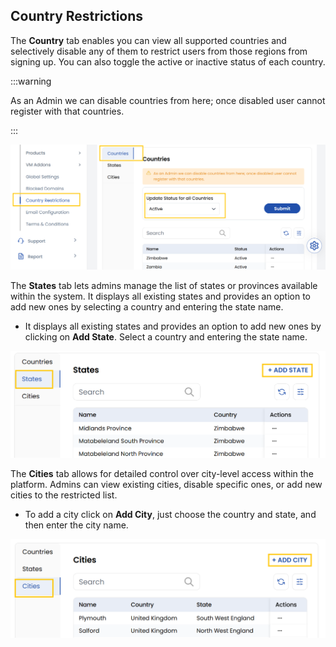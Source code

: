 
## Country Restrictions 

The **Country** tab enables you can view all supported countries and selectively disable any of them to restrict users from those regions from signing up. You can also toggle the active or inactive status of each country.

:::warning

As an Admin we can disable countries from here; once disabled user cannot register with that countries.

:::

![Invite Client Details](images/country_res_1.png)

The **States** tab lets admins manage the list of states or provinces available within the system. It displays all existing states and provides an option to add new ones by selecting a country and entering the state name. 

- It displays all existing states and provides an option to add new ones by clicking on **Add State**. Select a country and entering the state name.

![Invite Client Details](images/country_res_2.png)

The **Cities** tab allows for detailed control over city-level access within the platform. Admins can view existing cities, disable specific ones, or add new cities to the restricted list. 

- To add a city click on **Add City**, just choose the country and state, and then enter the city name.

![Invite Client Details](images/country_res_3.png)